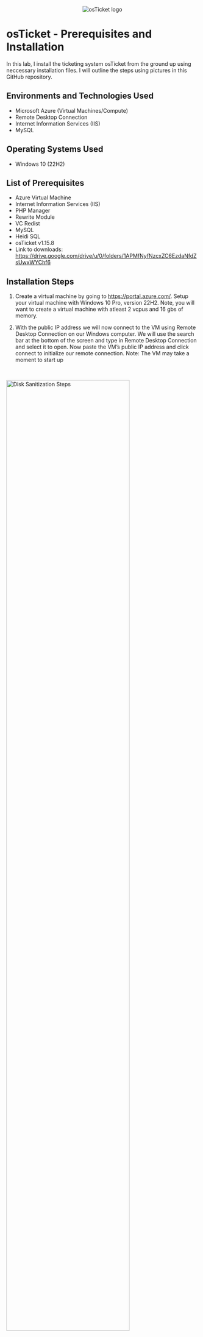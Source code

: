 <p align="center">
<img src="https://i.imgur.com/Clzj7Xs.png" alt="osTicket logo"/>
</p>

<h1>osTicket - Prerequisites and Installation</h1>
In this lab, I install the ticketing system osTicket from the ground up using neccessary installation files. I will outline the steps using pictures in this GitHub repository. <br />



<h2>Environments and Technologies Used</h2>

- Microsoft Azure (Virtual Machines/Compute)
- Remote Desktop Connection
- Internet Information Services (IIS)
- MySQL

<h2>Operating Systems Used </h2>

- Windows 10</b> (22H2)

<h2>List of Prerequisites</h2>

- Azure Virtual Machine
- Internet Information Services (IIS)
- PHP Manager
- Rewrite Module
- VC Redist
- MySQL
- Heidi SQL
- osTicket v1.15.8
- Link to downloads: https://drive.google.com/drive/u/0/folders/1APMfNyfNzcxZC6EzdaNfdZsUwxWYChf6


<h2>Installation Steps</h2>


1) Create a virtual machine by going to https://portal.azure.com/. Setup your virtual machine with Windows 10 Pro, version 22H2. Note, you will want to create a virtual machine with atleast 2 vcpus and 16 gbs of memory.

2) With the public IP address we will now connect to the VM using Remote Desktop Connection on our Windows computer. We will use the search bar at the bottom of the screen and type in Remote Desktop Connection and select it to open. Now paste the VM’s public IP address and click connect to initialize our remote connection. Note: The VM may take a moment to start up
 
</p>
<br />

<p>
<img src="https://i.imgur.com/SBd2kxK.png" height="80%" width="80%" alt="Disk Sanitization Steps"/>
</p>
<p>
<p>
<img src="https://i.imgur.com/0no6NJM.png" height="40%" width="40%" alt="Disk Sanitization Steps"/>
</p>
<p>

  
3) Click on the “More choices” option and “Use a different account.” Now log in using the credentials we made when setting up the VM and click “Ok”


<p>
<img src="https://i.imgur.com/d0GqyIh.png" height="40%" width="40%" alt="Disk Sanitization Steps"/>
</p>
<p>
  
<p>
<img src="https://i.imgur.com/3DaExaS.png" height="40%" width="40%" alt="Disk Sanitization Steps"/>
</p>
<p>

  
4) Enable Internet Information Services (IIS). To do this open the Control Panel -> Programs -> Turn Windows Features On or Off. 

 - We will then check Internet Information Services and expand it, expand World Wide Web Services, and Application Development Features. Check the CGI box. Now under Common HTTP Features check HTTP Redirection and WebDAV Publishing and click ok. Then IIS will be installed.


[X] CGI
[X] Common HTTP Features
  
<p>
<img src="https://i.imgur.com/kwYoh4V.png" height="40%" width="40%" alt="Disk Sanitization Steps"/>
</p>
<p>

<p>
<img src="https://i.imgur.com/wyBnhq6.png" height="40%" width="40%" alt="Disk Sanitization Steps"/>
</p>
<p>


***NOTE*** Make sure all Common HTTP Features are checked.
 
 
5) Test the connectivity to the web server which can be done by opening a web browser and type 127.0.0.1 and it should look like this
  
<p>
<img src="https://imgur.com/eICujoq.png" height="40%" width="40%" alt="Disk Sanitization Steps"/>
</p>
<p>
  
  
  
  
6) Now it’s time to make use of the installations, we will start with downloading and installing PHP Manager. Click Open File on the top right corner and install with default settings, agreeing to the License Agreement.
<p>
<img src="https://i.imgur.com/Qi3JgOy.png" height="40%" width="40%" alt="Disk Sanitization Steps"/>
</p>
<p>

  
7) Install rewrite_amd64_en-US.msi and open the file using the same method. We will agree to the license agreement and click finish
<p>
<img src="https://i.imgur.com/x5ptpWe.png" height="40%" width="40%" alt="Disk Sanitization Steps"/>
</p>
<p>

  
8) After a successful installation of Rewrite Module we will open up file explorer, go to This Pc > Windows (C:) and create a folder named PHP which we will use to extract the contents of the PHP zip file which can be found in This PC > Downloads
<p>
<img src="https://i.imgur.com/WbGdbVO.png" height="40%" width="40%" alt="Disk Sanitization Steps"/>
</p>
<p>


9) After created we will download and install the Redist executable (.exe)
  
  !! ATTENTION !!
If this appears, choose to “Keep” the file:
  
<p>
<img src="https://imgur.com/xZv1Yhw.png" height="40%" width="40%" alt="Disk Sanitization Steps"/>
</p>
<p>
  
<p>
<img src="https://imgur.com/YwBhqo0.png" height="20%" width="20%" alt="Disk Sanitization Steps"/>
</p>
<p>


10) Once you have downloaded and extracted the zip file into the PHP folder on the C drive, download and install the VC_redist.x86.exe from the installation files. Go through the setup wizard to finish setting up and installing the VC_redist.x86.exe. 
<p>
<img src="https://i.imgur.com/4RO41Qx.png" height="40%" width="40%" alt="Disk Sanitization Steps"/>
</p>
<p>


11) Download and install php-7.3.8, right click it and extract all into the PHP folder we just created in the C drive.

 - Download and install mysql-5.5.62, open the file, accept the agreement, do a typical install. Ensure “Launch the MySQL Instance Configuration Wizard” is checked and click finish.
 - Make sure to click standard configuration, install as windows service, and create a username and password for the root account. Next > Execute > Finish. This will install osTicket’s database to store data and tickets.

<p>
<img src="https://i.imgur.com/PdNVV4Q.png" height="40%" width="40%" alt="Disk Sanitization Steps"/>
</p>
<p>


  
<p>
<img src="https://i.imgur.com/1lQnARR.png" height="40%" width="40%" alt="Disk Sanitization Steps"/>
</p>
<p>

  
12) Go to the start menu and search for IIS, right click it and run as an administrator
 - Navigate to the PHP Manager button and double click to Register new PHP version. Path the install to the PHP folder we made within the C: drive, and click the PHP executable (.exe) and click ok
 - Give the server a quick restart and continue 

<p>
<img src="https://i.imgur.com/pjdn5c3.png" height="40%" width="40%" alt="Disk Sanitization Steps"/>
</p>
<p>

<p>
<img src="https://i.imgur.com/cMGFovJ.png" height="20%" width="20%" alt="Disk Sanitization Steps"/>
</p>
<p>

  
13) Download will be the osTicket zip file, open the file and drag the upload file into the C: > inetpub > wwwroot. Then rename upload to osTicket. Open IIS and give the server a restart.

  
<p>
<img src="https://i.imgur.com/UEpnaTM.png" height="40%" width="40%" alt="Disk Sanitization Steps"/>
</p>
<p>

  
14) Within IIS in the connections section open Sites > Default Web Site > osTicket and under Actions tab click Browse *:00 (http). This should take us to our osTicket homepage

  
<p>
<img src="https://i.imgur.com/TxSdyZl.png" height="40%" width="40%" alt="Disk Sanitization Steps"/>
</p>
<p>

  
15) Go under the osTicket folder in the connections tab of IIS and click PHP manager > Enable or Disable extension. Enable the following extensions: php_imap.dll, php_intl.dll, php_opcache.dll

<p>
<img src="https://i.imgur.com/HARG5Pb.png" height="40%" width="40%" alt="Disk Sanitization Steps"/>
</p>
<p>

  
16) Navigate to This PC > C: > inetpub > wwwroot > osTIcket > include. Rename “ost-sampleconfig.php” to ost-config.php
 -Change the permissions of ost-config.php. Right click it, Properties > Security > Advanced > Disable inheritance > Remove all inherited permissions from this object > Apply.

  
<p>
<img src="https://i.imgur.com/7z5HBoV.png" height="40%" width="40%" alt="Disk Sanitization Steps"/>
</p>
<p>

  
17) Add permissions > Select a principle > (type everyone into object name box) Check Names > Ok > Full control > Ok > Apply > Ok

18) Go to our browser > Continue. Now download and install HeidiSQL and run the executable and select the default configurations and finish.

19) Inside HeidiSQL click new, and enter the credentials and right click unnamed to create a new database

<p>
<img src="https://i.imgur.com/OjnEH7k.png" height="40%" width="40%" alt="Disk Sanitization Steps"/>
</p>
<p>

  
20) All that’s left is to clean up. Go to C: > inetpub > wwwroot > include ost-config.php > Properties > Security > Advanced > Everyone > Edit. Only have Read & execute and read enabled. Apply. 
<p>
<img src="https://i.imgur.com/dITLQKY.png" height="40%" width="40%" alt="Disk Sanitization Steps"/>
</p>
<p>
 
We have completed the prequisites and installation for osTicket!
  
<p>
<img src="https://i.imgur.com/pN5jDKa.png" height="40%" width="40%" alt="Disk Sanitization Steps"/>
</p>
<p>

<h2>Lessons Learned</h2>
From this lab I was able to learn the use the depth you must go to create a ticketing system from the ground up. There are many steps and installations needed to form the database, however it creates a beautiful full fledged local ticketing system that will be used in future labs: 

 - [osTicket: Post-Installation Configuration](https://github.com/ben-trainer/osTicket-post-install-cfg)
 - [osTicket: Resolving Tickets in a Ticketing System](https://github.com/ben-trainer/osTicket-lifecycle/tree/main)
